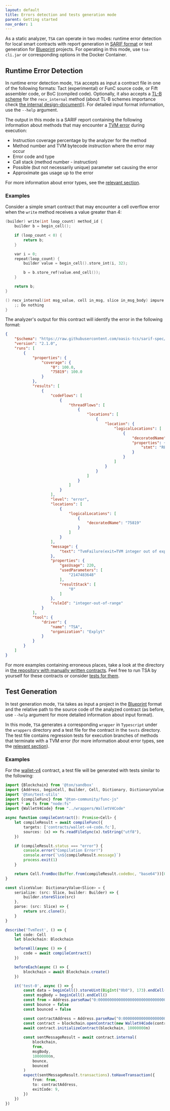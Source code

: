 ```yaml
---
layout: default
title: Errors detection and tests generation mode
parent: Getting started
nav_order: 1
---
```


As a static analyzer, `TSA` can operate in two modes: runtime error detection for local smart contracts with report generation in [SARIF format](https://sarifweb.azurewebsites.net/) or test generation for [Blueprint](https://github.com/ton-org/blueprint) projects.
For operating in this mode, use `tsa-cli.jar` or corresponding options in the Docker Container.

## Runtime Error Detection

In runtime error detection mode, `TSA` accepts as input a contract file in one of the following formats: Tact (experimental) or FunC source code, or Fift assembler code, or BoC (compiled code). Optionally, it also accepts a [TL-B scheme](https://docs.ton.org/v3/documentation/data-formats/tlb/tl-b-language) for the `recv_internal` method (about TL-B schemes importance check [the internal design-document](../design/tlb.md))). For detailed input format information, use the `--help` argument. 

The output in this mode is a SARIF report containing the following information about methods that may encounter a [TVM error](https://docs.ton.org/v3/documentation/tvm/tvm-exit-codes) during execution:

- Instruction coverage percentage by the analyzer for the method
- Method number and TVM bytecode instruction where the error may occur
- Error code and type
- Call stack (method number - instruction)
- Possible (but not necessarily unique) parameter set causing the error
- Approximate gas usage up to the error

For more information about error types, see the [relevant section](../error-types.md).

### Examples

Consider a simple smart contract that may encounter a cell overflow error when the `write` method receives a value greater than 4:

```c
(builder) write(int loop_count) method_id {
    builder b = begin_cell();

    if (loop_count < 0) {
        return b;
    }

    var i = 0;
    repeat(loop_count) {
        builder value = begin_cell().store_int(i, 32);

        b = b.store_ref(value.end_cell());
    }

    return b;
}

() recv_internal(int msg_value, cell in_msg, slice in_msg_body) impure {
    ;; Do nothing
}
```

The analyzer's output for this contract will identify the error in the following format:

```json
{
    "$schema": "https://raw.githubusercontent.com/oasis-tcs/sarif-spec/master/Schemata/sarif-schema-2.1.0.json",
    "version": "2.1.0",
    "runs": [
        {
            "properties": {
                "coverage": {
                    "0": 100.0,
                    "75819": 100.0
                }
            },
            "results": [
                {
                    "codeFlows": [
                        {
                            "threadFlows": [
                                {
                                    "locations": [
                                        {
                                            "location": {
                                                "logicalLocations": [
                                                    {
                                                        "decoratedName": "75819",
                                                        "properties": {
                                                            "stmt": "REPEAT#8"
                                                        }
                                                    }
                                                ]
                                            }
                                        }
                                    ]
                                }
                            ]
                        }
                    ],
                    "level": "error",
                    "locations": [
                        {
                            "logicalLocations": [
                                {
                                    "decoratedName": "75819"
                                }
                            ]
                        }
                    ],
                    "message": {
                        "text": "TvmFailure(exit=TVM integer out of expected range, exit code: 5, type=UnknownError)"
                    },
                    "properties": {
                        "gasUsage": 220,
                        "usedParameters": [
                            "2147483648"
                        ],
                        "resultStack": [
                            "0"
                        ]
                    },
                    "ruleId": "integer-out-of-range"
                }
            ],
            "tool": {
                "driver": {
                    "name": "TSA",
                    "organization": "Explyt"
                }
            }
        }
    ]
}
```

For more examples containing erroneous places, take a look at the directory in [the repository with manually written contracts](https://github.com/espritoxyz/tsa/tree/master/tsa-core/src/test/resources).
Feel free to run TSA by yourself for these contracts or consider [tests for them](https://github.com/espritoxyz/tsa/tree/master/tsa-core/src/test/kotlin/org/ton/examples). 

## Test Generation

In test generation mode, `TSA` takes as input a project in the [Blueprint](https://github.com/ton-org/blueprint) format and 
the relative path to the source code of the analyzed contract (as before, use `--help` argument for more detailed information about input format).

In this mode, `TSA` generates a corresponding `wrapper` in `Typescript` under the `wrappers` directory and a test file for the contract in the `tests` directory. The test file contains regression tests for execution branches of methods that terminate with a TVM error (for more information about error types, see the [relevant section](../error-types.md)).

### Examples

For the [wallet-v4](https://github.com/ton-blockchain/wallet-contract) contract, a test file will be generated with tests similar to the following:

```ts
import {Blockchain} from '@ton/sandbox'
import {Address, beginCell, Builder, Cell, Dictionary, DictionaryValue, Slice} from '@ton/core'
import '@ton/test-utils'
import {compileFunc} from "@ton-community/func-js"
import * as fs from "node:fs"
import {WalletV4Code} from "../wrappers/WalletV4Code"

async function compileContract(): Promise<Cell> {
    let compileResult = await compileFunc({
        targets: ['contracts/wallet-v4-code.fc'],
        sources: (x) => fs.readFileSync(x).toString("utf8"),
    })

    if (compileResult.status === "error") {
        console.error("Compilation Error!")
        console.error(`\n${compileResult.message}`)
        process.exit(1)
    }

    return Cell.fromBoc(Buffer.from(compileResult.codeBoc, "base64"))[0]
}

const sliceValue: DictionaryValue<Slice> = {
    serialize: (src: Slice, builder: Builder) => {
        builder.storeSlice(src)
    },
    parse: (src: Slice) => {
        return src.clone();
    }
}

describe('TvmTest', () => {
    let code: Cell
    let blockchain: Blockchain

    beforeAll(async () => {
        code = await compileContract()
    })

    beforeEach(async () => {
        blockchain = await Blockchain.create()
    })

    it('test-0', async () => {
        const data = beginCell().storeUint(BigInt("0b0"), 173).endCell()
        const msgBody = beginCell().endCell()
        const from = Address.parseRaw("0:0000000000000000000000000000000000000000000000000000000000000000")
        const bounce = false
        const bounced = false

        const contractAddress = Address.parseRaw("0:0000000000000000000000000000000000000000000000000000000000000000")
        const contract = blockchain.openContract(new WalletV4Code(contractAddress, { code, data }))
        await contract.initializeContract(blockchain, 10000000n)
  
        const sentMessageResult = await contract.internal(
            blockchain,
            from,
            msgBody,
            10000000n,
            bounce,
            bounced
        )
        expect(sentMessageResult.transactions).toHaveTransaction({
            from: from,
            to: contractAddress,
            exitCode: 9,
        })
    })
})
```
